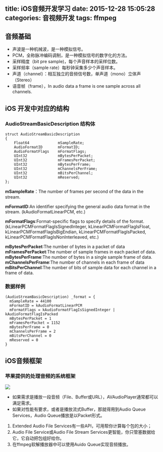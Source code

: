 title: iOS音频开发学习
date: 2015-12-28 15:05:28
categories: 音视频开发
tags: ffmpeg 
---

## 音频基础

- 声波是一种机械波，是一种模拟信号。
- PCM，全称脉冲编码调制，是一种模拟信号的数字化的方法。
- 采样精度（bit pre sample)，每个声音样本的采样位数。
- 采样频率（sample rate）每秒钟采集多少个声音样本。
- 声道（channel）：相互独立的音频信号数，单声道（mono）立体声（Stereo）
- 语音帧（frame），In audio data a frame is one sample across all channels.

## iOS 开发中对应的结构
###  AudioStreamBasicDescription 结构体
	struct AudioStreamBasicDescription
	{
	    Float64             mSampleRate;
	    AudioFormatID       mFormatID;
	    AudioFormatFlags    mFormatFlags;
	    UInt32              mBytesPerPacket;
	    UInt32              mFramesPerPacket;
	    UInt32              mBytesPerFrame;
	    UInt32              mChannelsPerFrame;
	    UInt32              mBitsPerChannel;
	    UInt32              mReserved;
	};
	
**mSampleRate**：The number of frames per second of the data in the stream.

**mFormatID**:An identifier specifying the general audio data format in the stream. (kAudioFormatLinearPCM, etc.)

**mFormatFlags**:Format-specific flags to specify details of the format.(kLinearPCMFormatFlagIsSignedInteger, kLinearPCMFormatFlagIsFloat, kLinearPCMFormatFlagIsBigEndian, kLinearPCMFormatFlagIsPacked, kLinearPCMFormatFlagIsNonInterleaved, etc.)

**mBytesPerPacket**:The number of bytes in a packet of data
**mFramesPerPacket**:The number of sample frames in each packet of data.
**mBytesPerFrame**:The number of bytes in a single sample frame of data.
**mChannelsPerFrame**:The number of channels in each frame of data
**mBitsPerChannel**:The number of bits of sample data for each channel in a frame of data.

### 数据样例 
	(AudioStreamBasicDescription) _format = {
	  mSampleRate = 44100 
	  mFormatID = kAudioFormatLinearPCM 
	  mFormatFlags = kAudioFormatFlagIsSignedInteger | kAudioFormatFlagIsPacked 
	  mBytesPerPacket = 1 
	  mFramesPerPacket = 1152 
	  mBytesPerFrame = 0 
	  mChannelsPerFrame = 2 
	  mBitsPerChannel = 0 
	  mReserved = 0 
	} 
## iOS音频框架
### 苹果提供的处理音频的系统框架

![](http://7xosar.com1.z0.glb.clouddn.com/core_audio_layers_2x.png)

- 如果需求是播放一段音频（File、Buffer或URL），AVAudioPlayer通常都可以满足需求。
- 如果对性能有要求，或者是播放流式Buffer，那就得用到Audio Queue Services，Audio Queue播放是以Packet形式。
 1. Extended Audio File Services有一些API，可用帮你计算每个包的大小；
 2. Audio File Service或Audio File Stream Services更智能，你只管塞数据给它，它自动把包组好给你。
 3. 在ffmpeg软解播放器中可以使用Auido Queue实现音频播放。










